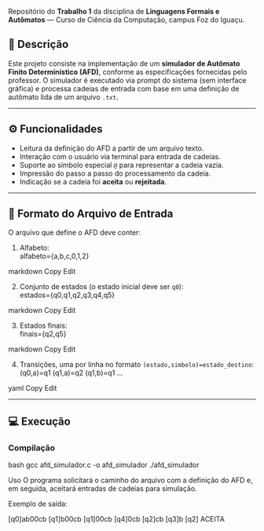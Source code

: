 Repositório do **Trabalho 1** da disciplina de **Linguagens Formais e Autômatos** — Curso de Ciência da Computação, campus Foz do Iguaçu.


## 📝 Descrição

Este projeto consiste na implementação de um **simulador de Autômato Finito Determinístico (AFD)**, conforme as especificações fornecidas pelo professor. O simulador é executado via prompt do sistema (sem interface gráfica)
e processa cadeias de entrada com base em uma definição de autômato lida de um arquivo `.txt`.

---

## ⚙️ Funcionalidades

- Leitura da definição do AFD a partir de um arquivo texto.
- Interação com o usuário via terminal para entrada de cadeias.
- Suporte ao símbolo especial `@` para representar a cadeia vazia.
- Impressão do passo a passo do processamento da cadeia.
- Indicação se a cadeia foi **aceita** ou **rejeitada**.

---

## 🧾 Formato do Arquivo de Entrada

O arquivo que define o AFD deve conter:

1. Alfabeto:  
alfabeto={a,b,c,0,1,2}

markdown
Copy
Edit

2. Conjunto de estados (o estado inicial deve ser `q0`):  
estados={q0,q1,q2,q3,q4,q5}

markdown
Copy
Edit

3. Estados finais:  
finais={q2,q5}

markdown
Copy
Edit

4. Transições, uma por linha no formato `(estado,simbolo)=estado_destino`:  
(q0,a)=q1
(q1,a)=q2
(q1,b)=q1
...

yaml
Copy
Edit

---

## 💻 Execução

### Compilação
bash
gcc afd_simulador.c -o afd_simulador
./afd_simulador

Uso
O programa solicitará o caminho do arquivo com a definição do AFD e, em seguida, aceitará entradas de cadeias para simulação.

Exemplo de saída:

[q0]ab00cb
[q1]b00cb
[q1]00cb
[q4]0cb
[q2]cb
[q3]b
[q2]
ACEITA
